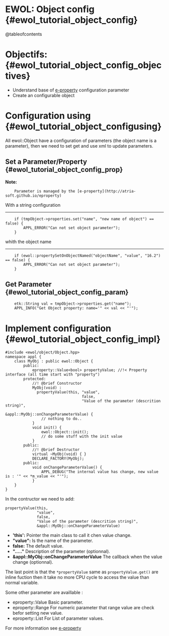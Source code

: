 EWOL: Object config                                {#ewol_tutorial_object_config}
===================

@tableofcontents

Objectifs:                                {#ewol_tutorial_object_config_objectives}
==========

  - Understand base of [e-property](http://atria-soft.github.io/eproperty) configuration parameter
  - Create an configurable object

Configuration using                                {#ewol_tutorial_object_configusing}
===================

All ewol::Object have a configuration of parameters (the object name is a parameter),
then we need to set get and use xml to update parameters.

Set a Parameter/Property                                {#ewol_tutorial_object_config_prop}
------------------------

**Note:**

```
	Parameter is managed by the [e-property](http://atria-soft.github.io/eproperty)
```

With a string configuration
***************************

```{.cpp}
	if (tmpObject->properties.set("name", "new name of object") == false) {
		APPL_ERROR("Can not set object parameter");
	}
```

whith the object name
*********************

```{.cpp}
	if (ewol::propertySetOnObjectNamed("objectName", "value", "16.2") == false) {
		APPL_ERROR("Can not set object parameter");
	}
```

Get Parameter                                {#ewol_tutorial_object_config_param}
-------------

```{.cpp}
	etk::String val = tmpObject->properties.get("name");
	APPL_INFO("Get Object property: name='" << val << "'");
```

Implement configuration                                {#ewol_tutorial_object_config_impl}
=======================

```{.cpp}
#include <ewol/object/Object.hpp>
namespace appl {
	class MyObj : public ewol::Object {
		public:
			eproperty::Value<bool> propertyValue; //!< Property interface (all time start with "property")
		protected:
			//! @brief Constructor
			MyObj(void) :
			  propertyValue(this, "value",
			                      false,
			                      "Value of the parameter (descrition string)",
			                      &appl::MyObj::onChangeParameterValue) {
				// nothing to do..
			}
			void init() {
				ewol::Object::init();
				// do some stuff with the init value
			}
		public:
			//! @brief Destructor
			virtual ~MyObj(void) { }
			DECLARE_FACTORY(MyObj);
		public:
			void onChangeParameterValue() {
				APPL_DEBUG("The internal value has change, new value is : '" << *m_value << "'");
			}
	}
}
```

In the contructor we need to add:
```{.cpp}
propertyValue(this,
              "value",
              false,
              "Value of the parameter (descrition string)",
              &appl::MyObj::onChangeParameterValue)
```
  - **'this':** Pointer the main class to call it chen value change.
  - **"value":** Is the name of the parameter.
  - **false:** The default value.
  - **"....."** Description of the parameter (optionnal).
  - **&appl::MyObj::onChangeParameterValue** The callback when the value change (optionnal).


The last point is that the ```*propertyValue``` same as ```propertyValue.get()``` are inline fuction then it take no more CPU cycle to access the value than normal variable.

Some other parameter are availlable :
  - eproperty::Value<T> Basic parameter.
  - eproperty::Range<T> For numeric parameter that range value are check befor setting new value.
  - eproperty::List<T> For List of parameter values.

For more information see [e-property](http://atria-soft.github.io/eproperty)

